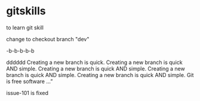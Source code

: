 # gitskills
to learn git skill

change to checkout branch "dev"

-b-b-b-b-b



dddddd
Creating a new branch is quick.
Creating a new branch is quick AND simple.
Creating a new branch is quick AND simple.
Creating a new branch is quick AND simple.
Creating a new branch is quick AND simple.
Git is free software ...”

issue-101 is fixed